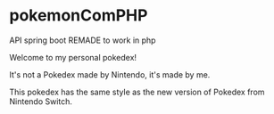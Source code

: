 # pokemonComPHP
API spring boot REMADE to work in php


Welcome to my personal pokedex!

It's not a Pokedex made by Nintendo, it's made by me.

This pokedex has the same style as the new version of Pokedex from Nintendo Switch.
